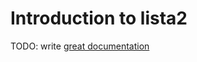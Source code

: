# Introduction to lista2

TODO: write [great documentation](http://jacobian.org/writing/what-to-write/)

